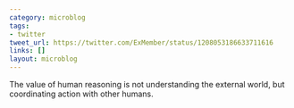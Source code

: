 ```yaml
---
category: microblog
tags:
- twitter
tweet_url: https://twitter.com/ExMember/status/1208053186633711616
links: []
layout: microblog
---
```

The value of human reasoning is not understanding the external world, but coordinating action with other humans.
